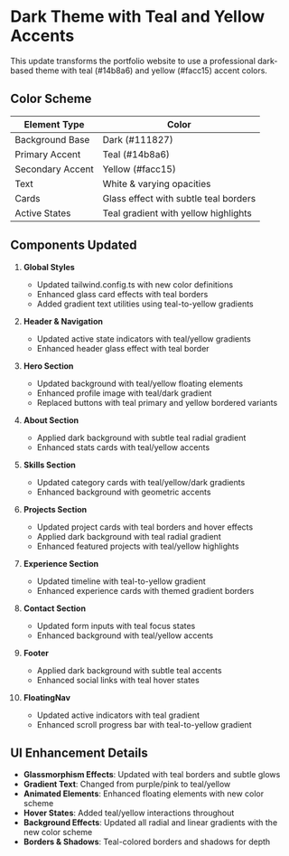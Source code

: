 # Dark Theme with Teal and Yellow Accents

This update transforms the portfolio website to use a professional dark-based theme with teal (#14b8a6) and yellow (#facc15) accent colors.

## Color Scheme

| Element Type | Color |
|-------------|-------|
| Background Base | Dark (#111827) |
| Primary Accent | Teal (#14b8a6) |
| Secondary Accent | Yellow (#facc15) |
| Text | White & varying opacities |
| Cards | Glass effect with subtle teal borders |
| Active States | Teal gradient with yellow highlights |

## Components Updated

1. **Global Styles**
   - Updated tailwind.config.ts with new color definitions
   - Enhanced glass card effects with teal borders
   - Added gradient text utilities using teal-to-yellow gradients

2. **Header & Navigation**
   - Updated active state indicators with teal/yellow gradients
   - Enhanced header glass effect with teal border

3. **Hero Section**
   - Updated background with teal/yellow floating elements
   - Enhanced profile image with teal/dark gradient
   - Replaced buttons with teal primary and yellow bordered variants

4. **About Section**
   - Applied dark background with subtle teal radial gradient
   - Enhanced stats cards with teal/yellow accents

5. **Skills Section**
   - Updated category cards with teal/yellow/dark gradients
   - Enhanced background with geometric accents

6. **Projects Section**
   - Updated project cards with teal borders and hover effects
   - Applied dark background with teal radial gradient
   - Enhanced featured projects with teal/yellow highlights

7. **Experience Section**
   - Updated timeline with teal-to-yellow gradient
   - Enhanced experience cards with themed gradient borders

8. **Contact Section**
   - Updated form inputs with teal focus states
   - Enhanced background with teal/yellow accents

9. **Footer**
   - Applied dark background with subtle teal accents
   - Enhanced social links with teal hover states

10. **FloatingNav**
    - Updated active indicators with teal gradient
    - Enhanced scroll progress bar with teal-to-yellow gradient

## UI Enhancement Details

- **Glassmorphism Effects**: Updated with teal borders and subtle glows
- **Gradient Text**: Changed from purple/pink to teal/yellow
- **Animated Elements**: Enhanced floating elements with new color scheme
- **Hover States**: Added teal/yellow interactions throughout
- **Background Effects**: Updated all radial and linear gradients with the new color scheme
- **Borders & Shadows**: Teal-colored borders and shadows for depth
